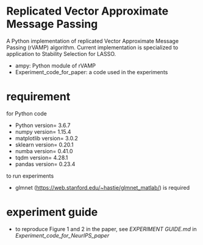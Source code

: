 # Replicated Vector Approximate Message Passing
A Python implementation of replicated Vector Approximate Message Passing (rVAMP) algorithm.
Current implementation is specialized to application to Stability Selection for LASSO.

* ampy: Python module of rVAMP
* Experiment_code_for_paper: a code used in the experiments

# requirement
for Python code
* Python version= 3.6.7
* numpy version= 1.15.4
* matplotlib version= 3.0.2
* sklearn version= 0.20.1
* numba version= 0.41.0
* tqdm version= 4.28.1
* pandas version= 0.23.4

to run experiments
* glmnet (https://web.stanford.edu/~hastie/glmnet_matlab/) is required


# experiment guide
* to reproduce Figure 1 and 2 in the paper, see *EXPERIMENT GUIDE.md* in *Experiment_code_for_NeurIPS_paper*
